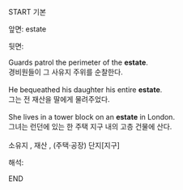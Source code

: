 START
기본

앞면:
estate


뒷면:
<div>Guards patrol the perimeter of the <strong>estate</strong>. </div><div><div>경비원들이 그 사유지 주위를 순찰한다.</div></div><div><br></div><div><div>He bequeathed his daughter his entire <strong>estate</strong>. </div><div><div>그는 전 재산을 딸에게 물려주었다.</div></div></div><div><br></div><div><div>She lives in a tower block on an <strong>estate</strong> in London. </div><div><div>그녀는 런던에 있는 한 주택 지구 내의 고층 건물에 산다.</div></div></div><div><br></div><div>소유지 , 재산 , (주택·공장) 단지[지구]</div>


해석:

END